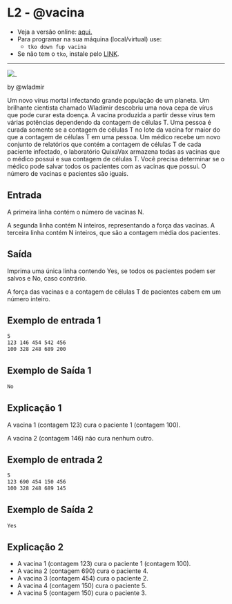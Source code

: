 # L2 - @vacina

- Veja a versão online: [aqui.](https://github.com/qxcodefup/arcade/blob/master/base/vacina/Readme.md)
- Para programar na sua máquina (local/virtual) use:
  - `tko down fup vacina`
- Se não tem o `tko`, instale pelo [LINK](https://github.com/senapk/tko).

---

![_](https://raw.githubusercontent.com/qxcodefup/arcade/master/base/vacina/cover.jpg)

by @wladmir

Um novo vírus mortal infectando grande população de um planeta. Um brilhante cientista chamado Wladimir descobriu uma nova cepa de vírus que pode curar esta doença. A vacina produzida a partir desse vírus tem várias potências dependendo da contagem de células T. Uma pessoa é curada somente se a contagem de células T no lote da vacina for maior do que a contagem de células T em uma pessoa. Um médico recebe um novo conjunto de relatórios que contém a contagem de células T de cada paciente infectado, o laboratório QuixaVax armazena todas as vacinas que o médico possui e sua contagem de células T. Você precisa determinar se o médico pode salvar todos os pacientes com as vacinas que possui. O número de vacinas e pacientes são iguais.

## Entrada

A primeira linha contém o número de vacinas N.

A segunda linha contém N inteiros, representando a força das vacinas. A terceira linha contém N inteiros, que são a contagem média dos pacientes.

## Saída

Imprima uma única linha contendo Yes, se todos os pacientes podem ser salvos e No, caso contrário.

A força das vacinas e a contagem de células T de pacientes cabem em um número inteiro.

## Exemplo de entrada 1

```txt
5
123 146 454 542 456
100 328 248 689 200
```

## Exemplo de Saída 1

```txt
No
```

## Explicação 1

A vacina 1 (contagem 123) cura o paciente 1 (contagem 100).

 A vacina 2 (contagem 146) não cura nenhum outro.

## Exemplo de entrada 2

```txt
5
123 690 454 150 456
100 328 248 689 145
```

## Exemplo de Saída 2

```txt
Yes
```

## Explicação 2

- A vacina 1 (contagem 123) cura o paciente 1 (contagem 100).
- A vacina 2 (contagem 690) cura o paciente 4.
- A vacina 3 (contagem 454) cura o paciente 2.
- A vacina 4 (contagem 150) cura o paciente 5.
- A vacina 5 (contagem 150) cura o paciente 3.
